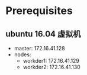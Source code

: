 # Prerequisites

## ubuntu 16.04 虚拟机 
 - master: 172.16.41.128
 - nodes:
   - workder1: 172.16.41.129
   - workder2: 172.16.41.130

